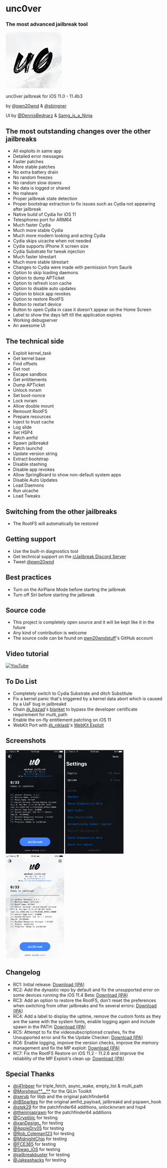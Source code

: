 # unc0ver

### The most advanced jailbreak tool

![unc0ver logo](https://raw.githubusercontent.com/pwn20wndstuff/Undecimus/master/Undecimus/Assets.xcassets/AppIcon.appiconset/Icon-App-60x60%403x.png)

unc0ver jailbreak for iOS 11.0 - 11.4b3

by [@pwn20wnd](https://twitter.com/Pwn20wnd) & [@sbingner](https://twitter.com/sbingner)

UI by [@DennisBednarz](https://twitter.com/DennisBednarz) & [Samg_is_a_Ninja](https://reddit.com/u/Samg_is_a_Ninja)

## The most outstanding changes over the other jailbreaks

- All exploits in same app
- Detailed error messages
- Faster patches
- More stable patches
- No extra battery drain
- No random freezes
- No random slow downs
- No data is logged or shared
- No malware
- Proper jailbreak state detection
- Proper bootstrap extraction to fix issues such as Cydia not appearing after jailbreak
- Native build of Cydia for iOS 11
- Telesphoreo port for ARM64
- Much faster Cydia
- Much more stable Cydia
- Much more modern looking and acting Cydia
- Cydia skips uicache when not needed
- Cydia supports iPhone X screen size
- Cydia Substrate for tweak injection
- Much faster ldrestart
- Much more stable ldrestart
- Changes to Cydia were made with permission from Saurik
- Option to skip loading daemons
- Option to dump APTicket
- Option to refresh icon cache
- Option to disable auto updates
- Option to block app revokes
- Option to restore RootFS
- Button to restart device
- Button to open Cydia in case it doesn't appear on the Home Screen
- Label to show the days left till the application expires
- Working debugserver
- An awesome UI

## The technical side

- Exploit kernel_task
- Get kernel base
- Find offsets
- Get root
- Escape sandbox
- Get entitlements
- Dump APTicket
- Unlock nvram
- Set boot-nonce
- Lock nvram
- Allow double mount
- Remount RootFS
- Prepare resources
- Inject to trust cache
- Log slide
- Set HSP4
- Patch amfid
- Spawn jailbreakd
- Patch launchd
- Update version string
- Extract bootstrap
- Disable stashing
- Disable app revokes
- Allow SpringBoard to show non-default system apps
- Disable Auto Updates
- Load Daemons
- Run uicache
- Load Tweaks

## Switching from the other jailbreaks

- The RootFS will automatically be restored

## Getting support

- Use the built-in diagnostics tool
- Get technical support on the [r/Jailbreak Discord Server](https://discord.gg/jb)
- Tweet [@pwn20wnd](https://twitter.com/Pwn20wnd)

## Best practices

- Turn on the AirPlane Mode before starting the jailbreak
- Turn off Siri before starting the jailbreak

## Source code

- This project is completely open source and it will be kept like it in the future
- Any kind of contribution is welcome
- The source code can be found on [pwn20wndstuff](https://github.com/pwn20wndstuff)'s GitHub account

## Video tutorial

[![YouTube](https://img.youtube.com/vi/TqHYjLHO0zs/0.jpg)](http://www.youtube.com/watch?v=TqHYjLHO0zs "YouTube")

## To Do List

- Completely switch to Cydia Substrate and ditch Substitute
- Fix a kernel panic that's triggered by a kernel data abort which is caused by a UaF bug in jailbreakd
- Chain [@\_bazad](https://twitter.com/_bazad)'s [blanket](https://github.com/bazad/blanket) to bypass the developer certificate requirement for multi_path
- Enable the on-fly entitlement patching on iOS 11
- WebKit Port with [@\_niklasb](https://twitter.com/_niklasb)'s [WebKit Exploit](https://github.com/phoenhex/files/tree/master/exploits/ios-11.3.1)

## Screenshots

<img src="https://raw.githubusercontent.com/pwn20wndstuff/Undecimus/master/Resources/Screenshot-1.PNG" width="187.5" height="333.5" /> <img src="https://raw.githubusercontent.com/pwn20wndstuff/Undecimus/master/Resources/Screenshot-2.PNG" width="187.5" height="333.5" /> <img src="https://raw.githubusercontent.com/pwn20wndstuff/Undecimus/master/Resources/Screenshot-3.PNG" width="187.5" height="333.5" />

## Changelog

- RC1: Initial release: [Download (IPA)](https://github.com/pwn20wndstuff/Undecimus/raw/master/Resources/Undecimus-RC1.ipa)
- RC2: Add the dynastic repo by default and fix the unsupported error on some devices running the iOS 11.4 Beta: [Download (IPA)](https://github.com/pwn20wndstuff/Undecimus/raw/master/Resources/Undecimus-RC2.ipa)
- RC3: Add an option to restore the RootFS, don't reset the preferences when switching from other jailbreaks and fix several errors: [Download (IPA)](https://github.com/pwn20wndstuff/Undecimus/raw/master/Resources/Undecimus-RC3.ipa)
- RC4: Add a label to display the uptime, remove the custom fonts as they are the same with the system fonts, enable logging again and include spawn in the PATH: [Download (IPA)](https://github.com/pwn20wndstuff/Undecimus/raw/master/Resources/Undecimus-RC4.ipa)
- RC5: Attempt to fix the videosubscriptionsd crashes, fix the Unsupported error and fix the Update Checker: [Download (IPA)](https://github.com/pwn20wndstuff/Undecimus/raw/master/Resources/Undecimus-RC5.ipa)
- RC6: Enable logging, improve the version checks, improve the memory management and fix the MP exploit: [Download (IPA)](https://github.com/pwn20wndstuff/Undecimus/raw/master/Resources/Undecimus-RC6.ipa)
- RC7: Fix the RootFS Restore on iOS 11.2 - 11.2.6 and improve the reliability of the MP Exploit's clean up: [Download (IPA)](https://github.com/pwn20wndstuff/Undecimus/raw/master/Resources/Undecimus.ipa)

## Special Thanks

- [@i41nbeer](https://twitter.com/i41nbeer) for triple_fetch, async_wake, empty_list & multi_path
- [@Morpheus**\_\_**](https://twitter.com/Morpheus______) for the QiLin Toolkit
- [@xerub](https://twitter.com/xerub) for libjb and the original patchfinder64
- [@iBSparkes](https://twitter.com/iBSparkes) for the original amfid_payload, jailbreakd and pspawn_hook
- [@stek29](https://twitter.com/stek29) for the patchfinder64 additions, unlocknvram and hsp4
- [@theninjaprawn](https://twitter.com/theninjaprawn) for the patchfinder64 additions
- [@Cryptiiiic](https://twitter.com/Cryptiiiic) for testing
- [@xanDesign\_](https://twitter.com/xanDesign_) for testing
- [@AppleDry05](https://twitter.com/AppleDry05) for testing
- [@Rob_Coleman123](https://twitter.com/Rob_Coleman123) for testing
- [@MidnightChip](https://twitter.com/MidnightChip) for testing
- [@FCE365](https://twitter.com/FCE365) for testing
- [@Swag_iOS](https://twitter.com/Swag_iOS) for testing
- [@jailbreakbuster](https://twitter.com/jailbreakbuster) for testing
- [@Jakeashacks](https://twitter.com/Jakeashacks) for testing
